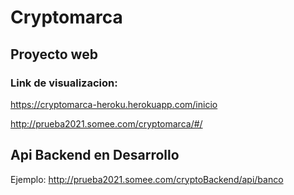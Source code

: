 # Cryptomarca

## Proyecto web

### Link de visualizacion:
https://cryptomarca-heroku.herokuapp.com/inicio

http://prueba2021.somee.com/cryptomarca/#/

## Api Backend en Desarrollo

Ejemplo: 
http://prueba2021.somee.com/cryptoBackend/api/banco 
